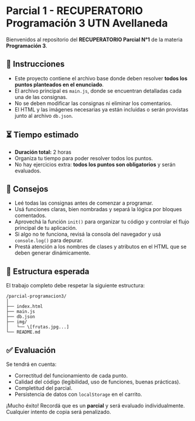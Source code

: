 # Parcial 1 - RECUPERATORIO Programación 3 UTN Avellaneda

Bienvenidos al repositorio del **RECUPERATORIO Parcial N°1** de la materia **Programación 3**.

## 📝 Instrucciones

- Este proyecto contiene el archivo base donde deben resolver **todos los puntos planteados en el enunciado**.
- El archivo principal es `main.js`, donde se encuentran detalladas cada una de las consignas.
- No se deben modificar las consignas ni eliminar los comentarios.
- El HTML y las imágenes necesarias ya están incluidas o serán provistas junto al archivo `db.json`.

## ⏳ Tiempo estimado

- **Duración total:** 2 horas
- Organiza tu tiempo para poder resolver todos los puntos.
- No hay ejercicios extra: **todos los puntos son obligatorios** y serán evaluados.

## 🧠 Consejos

- Leé todas las consignas antes de comenzar a programar.
- Usá funciones claras, bien nombradas y separá la lógica por bloques comentados.
- Aprovechá la función `init()` para organizar tu código y controlar el flujo principal de tu aplicación.
- Si algo no te funciona, revisá la consola del navegador y usá `console.log()` para depurar.
- Prestá atención a los nombres de clases y atributos en el HTML que se deben generar dinámicamente.

## 📁 Estructura esperada

El trabajo completo debe respetar la siguiente estructura:


```
/parcial-programacion3/
│
├── index.html
├── main.js
├── db.json
├── img/
│   └── \[frutas.jpg...]
└── README.md

```
## ✅ Evaluación

Se tendrá en cuenta:

- Correctitud del funcionamiento de cada punto.
- Calidad del código (legibilidad, uso de funciones, buenas prácticas).
- Completitud del parcial.
- Persistencia de datos con `localStorage` en el carrito.


¡Mucho éxito! Recordá que es un **parcial** y será evaluado individualmente.  
Cualquier intento de copia será penalizado.



